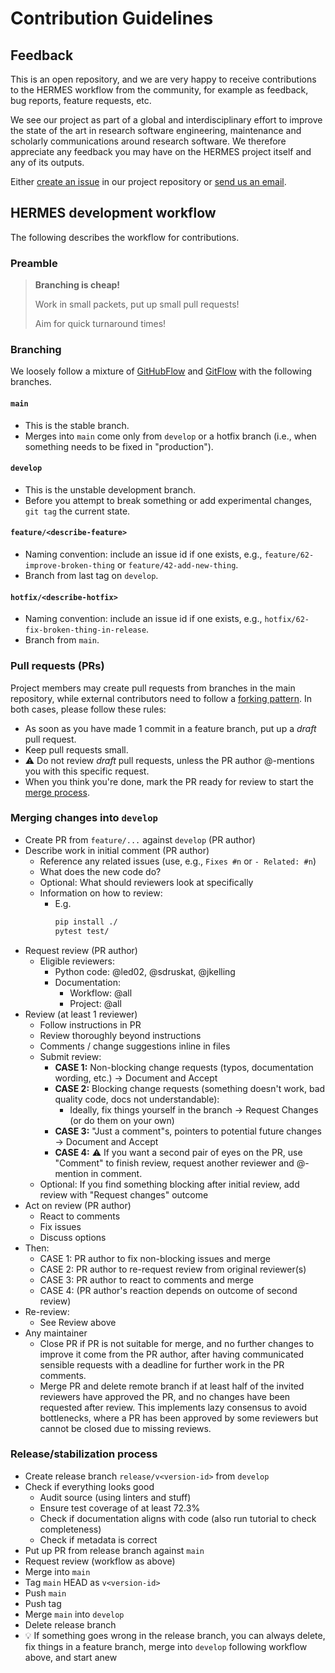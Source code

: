 <!--
SPDX-FileCopyrightText: 2022 German Aerospace Center (DLR)

SPDX-License-Identifier: CC-BY-SA-4.0
-->

<!--
SPDX-FileContributor: Stephan Druskat
SPDX-FileContributor: Oliver Bertuch
-->

# Contribution Guidelines

## Feedback

This is an open repository, and we are very happy to receive contributions to the HERMES workflow from the community, 
for example as feedback, bug reports, feature requests, etc.

We see our project as part of a global and interdisciplinary effort to improve the state of the art in 
research software engineering, maintenance and scholarly communications around research software. We therefore
appreciate any feedback you may have on the HERMES project itself and any of its outputs.

Either [create an issue](https://github.com/hermes-hmc/workflow/issues/new/choose) in our project repository or 
[send us an email](mailto:team@software-metadata.pub?subject=HERMES%20WOrkflow%20Reachout).

## HERMES development workflow

The following describes the workflow for contributions.

### Preamble

> **Branching is cheap!**
>
> Work in small packets, put up small pull requests!
>
> Aim for quick turnaround times!

### Branching

We loosely follow a mixture of [GitHubFlow](https://docs.github.com/en/get-started/quickstart/github-flow) and [GitFlow](https://nvie.com/posts/a-successful-git-branching-model/) with the following branches.

#### `main`

- This is the stable branch.
- Merges into `main` come only from `develop` or a hotfix branch (i.e., when something needs to be fixed in "production").

#### `develop`

- This is the unstable development branch.
- Before you attempt to break something or add experimental changes, `git tag` the current state.

#### `feature/<describe-feature>`

- Naming convention: include an issue id if one exists, e.g., `feature/62-improve-broken-thing` or `feature/42-add-new-thing`.
- Branch from last tag on `develop`.

#### `hotfix/<describe-hotfix>`

- Naming convention: include an issue id if one exists, e.g., `hotfix/62-fix-broken-thing-in-release`.
- Branch from `main`.

### Pull requests (PRs)

Project members may create pull requests from branches in the main repository, while external contributors need to follow
a [forking pattern](https://docs.github.com/en/get-started/quickstart/fork-a-repo). In both cases, please follow these rules:


- As soon as you have made 1 commit in a feature branch, put up a *draft* pull request.
- Keep pull requests small.
- ⚠️ Do not review *draft* pull requests, unless the PR author @-mentions you with this specific request.
- When you think you're done, mark the PR ready for review to start the [merge process](#merging-changes-into-develop).

### Merging changes into `develop`

- Create PR from `feature/...` against `develop` (PR author)
- Describe work in initial comment (PR author)
    - Reference any related issues (use, e.g., `Fixes #n` or `- Related: #n`)
    - What does the new code do?
    - Optional: What should reviewers look at specifically
    - Information on how to review:
        - E.g.
          ```bash
          pip install ./
          pytest test/
          ```
- Request review (PR author)
    - Eligible reviewers:
        - Python code: @led02, @sdruskat, @jkelling
        - Documentation:
            - Workflow: @all
            - Project: @all
- Review (at least 1 reviewer)
    - Follow instructions in PR
    - Review thoroughly beyond instructions
    - Comments / change suggestions inline in files
    - Submit review:
        - **CASE 1:** Non-blocking change requests (typos, documentation wording, etc.) -> Document and Accept
        - **CASE 2:** Blocking change requests (something doesn't work, bad quality code, docs not understandable):
            - Ideally, fix things yourself in the branch -> Request Changes (or do them on your own)
        - **CASE 3:** "Just a comment"s, pointers to potential future changes -> Document and Accept
        - **CASE 4:** :warning: If you want a second pair of eyes on the PR, use "Comment" to finish review, request
                      another reviewer and @-mention in comment.
    - Optional: If you find something blocking after initial review, add review with "Request changes" outcome
- Act on review (PR author)
    - React to comments
    - Fix issues
    - Discuss options
- Then:
    - CASE 1: PR author to fix non-blocking issues and merge
    - CASE 2: PR author to re-request review from original reviewer(s)
    - CASE 3: PR author to react to comments and merge
    - CASE 4: (PR author's reaction depends on outcome of second review)
- Re-review:
    - See Review above
- Any maintainer
    - Close PR if PR is not suitable for merge, and no further changes to improve it come from the PR author,
      after having communicated sensible requests with a deadline for further work in the PR comments.
    - Merge PR and delete remote branch if at least half of the invited reviewers have approved the PR, and no changes
      have been requested after review. This implements lazy consensus to avoid bottlenecks, where a PR has been
      approved by some reviewers but cannot be closed due to missing reviews.

### Release/stabilization process

- Create release branch `release/v<version-id>` from `develop`
- Check if everything looks good
    - Audit source (using linters and stuff)
    - Ensure test coverage of at least 72.3%
    - Check if documentation aligns with code (also run tutorial to check completeness)
    - Check if metadata is correct
- Put up PR from release branch against `main`
- Request review (workflow as above)
- Merge into `main`
- Tag `main` HEAD as `v<version-id>`
- Push `main`
- Push tag
- Merge `main` into `develop`
- Delete release branch
- :bulb: If something goes wrong in the release branch, you can always delete, fix things in a feature branch, merge
  into `develop` following workflow above, and start anew
